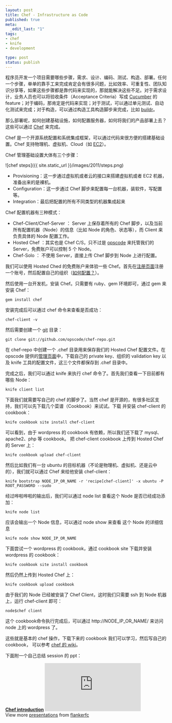```yaml
---
layout: post
title: Chef - Infrastructure as Code
published: true
meta:
  _edit_last: "1"
tags:
- chef
- knife
- development

type: post
status: publish
---
```

程序员开发一个项目需要哪些步骤，需求、设计、编码、测试、构造、部署。任何一个步骤，单单的靠手工来完成肯定会有很多问题，比如效率、可重复性、团队知识分享等，如果这些步骤都是靠代码来实现的，那就能解决这些不足。对于需求设计，业务人员也可以将验收条件（Acceptance Criteria）写成 [Cucumber](http://cukes.info/) 的 feature；对于编码，那肯定是代码来实现；对于测试，可以通过单元测试、自动化测试来完成；对于构造，可以通过构造工具构造脚步来完成，比如 [buildr](http://buildr.apache.org/)。

那么部署呢，如何创建基础设施，如何配置服务器，如何将我们的产品部署上去？这些可以通过 [Chef](http://www.opscode.com/chef/) 来完成。

Chef 是一个开源系统配置和系统集成框架，可以通过代码来很方便的搭建基础设置。Chef 支持物理机、虚拟机、Cloud（如 [EC2](http://aws.amazon.com/ec2/)）。

Chef 管理基础设置大体有三个步骤：

<!-- more -->

![chef steps]({{ site.static_url }}/images/2011/steps.png)

* Provisioning：这一步通过虚拟机或者云的接口来搭建虚拟机或者 EC2 机器，准备出来的是裸机。
* Configuration：这一步通过 Chef 脚步来配置每一台机器，装软件，写配置等。
* Integration：最后把配置的所有不同类型的机器集成起来

Chef 配置机器有三种模式：

* Chef-Client/Chef-Server ： Server 上保存着所有的 Chef 脚步，以及当前所有配置机器（Node）的信息（比如 Node 的角色、状态等），而 Client 来负责具体的 Node 配置工作。
* Hosted Chef ：其实也是 Chef C/S，只不过是 [opscode](http://www.opscode.com/hosted-chef/) 来托管我们的 Server，免费账户可以控制 5 个 Node。
* Chef-Solo ： 不使用 Server，直接上传 Chef 脚步到 Node 上进行配置。

我们可以使用 Hosted Ched 的免费账户来体验一些 Chef。首先在[注册页面](https://community.opscode.com/users/new)注册一个账号，然后配置自己的组织（[如何配置？](http://wiki.opscode.com/display/chef/Setup+Opscode+User+and+Organization)）。

然后使用一台开发机，安装 Chef。只需要有 ruby、gem 环境即可，通过 gem 来安装 Chef：

    gem install chef

安装完成后可以通过 chef 命令来查看是否成功：

    chef-client -v

然后需要创建一个 [git](http://git-scm.com/) 目录：

    git clone git://github.com/opscode/chef-repo.git

在 chef-repo 中创建一个 .chef 目录用来保存我们的 Hosted Chef 配置文件。在 opscode 提供的[管理页面](https://manage.opscode.com)中，下载自己的 private key、组织的 validation key 以及 knife 工具的配置文件，这三个文件都保存到 .chef 目录中。

完成之后，我们可以通过 knife 来执行 chef 命令了。首先我们查看一下目前都有哪些 Node：

    knife client list

下面我们就需要写自己的 chef 的脚步了。当然 chef 是开源的，有很多社区支持，我们可以先下载几个菜谱（Cookbook）来试试。下载 并安装 chef-client 的 cookbook：

    knife cookbook site install chef-client

可以看到，由于 wordpress 的 cookbook 有依赖，所以我们还下载了 mysql、apache2、php 等 cookbook。 把 chef-client cookbook 上传到 Hosted Chef 的 Server 上：

    knife cookbook upload chef-client

然后比如我们有一台 ubuntu 的目标机器（不论是物理机、虚拟机、还是云中的），我们就可以通过 Chef 来给他安装 chef-client：

    knife bootstrap NODE_IP_OR_NAME -r 'recipe[chef-client]' -x ubuntu -P ROOT_PASSWORD --sudo

经过哗啦哗啦的输出后，我们可以通过 node list 查看这个 Node 是否已经成功添加：

    knife node list

应该会输出一个 Node 信息，可以通过 node show 来查看 这个 Node 的详细信息

    knife node show NODE_IP_OR_NAME

下面尝试一个 wordpress 的 cookbook，通过 cookbook site 下载并安装 wordpress 的 cookbook：

    knife cookbook site install cookbook

然后仍然上传到 Hosted Chef 上：

    knife cookbook upload cookbook

由于我们的 Node 已经被安装了 Chef Client，这时我们只需要 ssh 到 Node 机器上，运行 chef-client 即可：

    node$chef client

这个 cookbook命令执行完成后，可以通过 http://NODE_IP_OR_NAME/ 来访问 node 上的 wordpress 了。

这些就是基本的 chef 操作，下载下来的 cookbook 我们可以学习，然后写自己的 cookbook， 可以参考 [chef 的 wiki](http://wiki.opscode.com/display/chef/Home)。

下面附一个自己总结 session 的 ppt：

<div class="slideshare" id="__ss_8737820">
  <strong>
    <a href="http://www.slideshare.net/flankerfc/chef-introduction-8737820" title="Chef introduction" target="_blank">Chef introduction</a>
  </strong>
  <iframe src="http://www.slideshare.net/slideshow/embed_code/8737820" frameborder="0" marginwidth="0" marginheight="0" scrolling="no"></iframe>
  <div>
    View more <a href="http://www.slideshare.net/" target="_blank">presentations</a> from <a href="http://www.slideshare.net/flankerfc" target="_blank">flankerfc</a>
  </div>
</div>

